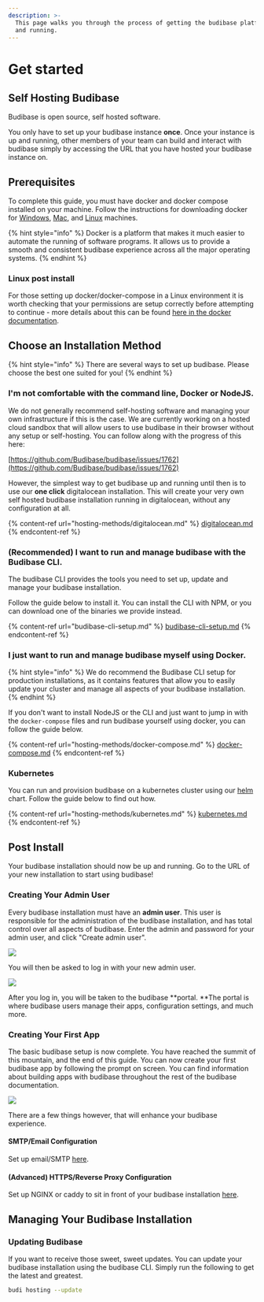 ```yaml
---
description: >-
  This page walks you through the process of getting the budibase platform up
  and running.
---
```


# Get started

## Self Hosting Budibase

Budibase is open source, self hosted software. 

You only have to set up your budibase instance **once**. Once your instance is up and running, other members of your team can build and interact with budibase simply by accessing the URL that you have hosted your budibase instance on.

## Prerequisites

To complete this guide, you must have docker and docker compose installed on your machine. Follow the instructions for downloading docker for [Windows](https://docs.docker.com/docker-for-windows/install/), [Mac](https://docs.docker.com/docker-for-mac/install/), and [Linux](https://docs.docker.com/engine/install/ubuntu/) machines.

{% hint style="info" %}
Docker is a platform that makes it much easier to automate  the running of software programs. It allows us to provide a smooth and consistent budibase experience across all the major operating systems.
{% endhint %}

### Linux post install

For those setting up docker/docker-compose in a Linux environment it is worth checking that your permissions are setup correctly before attempting to continue - more details about this can be found [here in the docker documentation](https://docs.docker.com/engine/install/linux-postinstall/).

## Choose an Installation Method

{% hint style="info" %}
There are several ways to set up budibase. Please choose the best one suited for you!
{% endhint %}

### I'm not comfortable with the command line, Docker or NodeJS.

We do not generally recommend self-hosting software and managing your own infrastructure if this is the case. We are currently working on a hosted cloud sandbox that will allow users to use budibase in their browser without any setup or self-hosting. You can follow along with the progress of this here:

[https://github.com/Budibase/budibase/issues/1762](https://github.com/Budibase/budibase/issues/1762)

However, the simplest way to get budibase up and running until then is to use our **one click** digitalocean installation. This will create your very own self hosted budibase installation running in digitalocean, without any configuration at all.

{% content-ref url="hosting-methods/digitalocean.md" %}
[digitalocean.md](hosting-methods/digitalocean.md)
{% endcontent-ref %}

### (Recommended) I want to run and manage budibase with the Budibase CLI.

The budibase CLI provides the tools you need to set up, update and manage your budibase installation.

Follow the guide below to install it. You can install the CLI with NPM, or you can download one of the binaries we provide instead.

{% content-ref url="budibase-cli-setup.md" %}
[budibase-cli-setup.md](budibase-cli-setup.md)
{% endcontent-ref %}

### I just want to run and manage budibase myself using Docker.

{% hint style="info" %}
We do recommend the Budibase CLI setup for production installations, as it contains features that allow you to easily update your cluster and manage all aspects of your budibase installation.
{% endhint %}

If you don't want to install NodeJS or the CLI and just want to jump in with the `docker-compose` files and run budibase yourself using docker, you can follow the guide below.

{% content-ref url="hosting-methods/docker-compose.md" %}
[docker-compose.md](hosting-methods/docker-compose.md)
{% endcontent-ref %}

### Kubernetes

You can run and provision budibase on a kubernetes cluster using our [helm](https://helm.sh) chart. Follow the guide below to find out how.

{% content-ref url="hosting-methods/kubernetes.md" %}
[kubernetes.md](hosting-methods/kubernetes.md)
{% endcontent-ref %}



## Post Install

Your budibase installation should now be up and running. Go to the URL of your new installation to start using budibase!

### Creating Your Admin User

Every budibase installation must have an **admin user**. This user is responsible for the administration of the budibase installation, and has total control over all aspects of budibase. Enter the admin and password for your admin user, and click "Create admin user".

![](<../.gitbook/assets/screenshot-2021-05-21-at-10.27.37 (1).png>)

You will then be asked to log in with your new admin user.

![](../.gitbook/assets/screenshot-2021-05-21-at-10.42.48.png)

After you log in, you will be taken to the budibase **portal. **The portal is where budibase users manage their apps, configuration settings, and much more.

### Creating Your First App

The basic budibase setup is now complete. You have reached the summit of this mountain, and the end of this guide. You can now create your first budibase app by following the prompt on screen. You can find information about building apps with budibase throughout the rest of the budibase documentation.

![](../.gitbook/assets/screenshot-2021-05-21-at-11.03.04.png)

There are a few things however, that will enhance your budibase experience.

#### SMTP/Email Configuration

Set up email/SMTP [here](../building-apps/admin-and-management/email.md).

#### (Advanced) HTTPS/Reverse Proxy Configuration

Set up NGINX or caddy to sit in front of your budibase installation [here](advanced-options/reverse-proxy.md).

## Managing Your Budibase Installation

### Updating Budibase

If you want to receive those sweet, sweet updates. You can update your budibase installation using the budibase CLI. Simply run the following to get the latest and greatest.

```bash
budi hosting --update 
```
